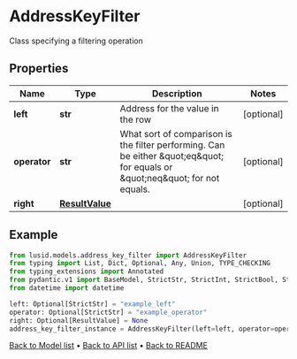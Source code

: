 # AddressKeyFilter

Class specifying a filtering operation
## Properties
Name | Type | Description | Notes
------------ | ------------- | ------------- | -------------
**left** | **str** | Address for the value in the row | [optional] 
**operator** | **str** | What sort of comparison is the filter performing. Can be either \&quot;eq\&quot; for equals or \&quot;neq\&quot; for not equals. | [optional] 
**right** | [**ResultValue**](ResultValue.md) |  | [optional] 
## Example

```python
from lusid.models.address_key_filter import AddressKeyFilter
from typing import List, Dict, Optional, Any, Union, TYPE_CHECKING
from typing_extensions import Annotated
from pydantic.v1 import BaseModel, StrictStr, StrictInt, StrictBool, StrictFloat, StrictBytes, Field, validator, ValidationError, conlist, constr
from datetime import datetime

left: Optional[StrictStr] = "example_left"
operator: Optional[StrictStr] = "example_operator"
right: Optional[ResultValue] = None
address_key_filter_instance = AddressKeyFilter(left=left, operator=operator, right=right)

```

[Back to Model list](../README.md#documentation-for-models) &#8226; [Back to API list](../README.md#documentation-for-api-endpoints) &#8226; [Back to README](../README.md)

